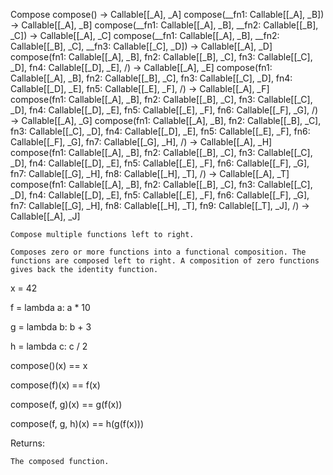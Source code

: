 Compose
compose() → Callable[[_A], _A]
compose(__fn1: Callable[[_A], _B]) → Callable[[_A], _B]
compose(__fn1: Callable[[_A], _B], __fn2: Callable[[_B], _C]) → Callable[[_A], _C]
compose(__fn1: Callable[[_A], _B], __fn2: Callable[[_B], _C], __fn3: Callable[[_C], _D]) → Callable[[_A], _D]
compose(fn1: Callable[[_A], _B], fn2: Callable[[_B], _C], fn3: Callable[[_C], _D], fn4: Callable[[_D], _E], /) → Callable[[_A], _E]
compose(fn1: Callable[[_A], _B], fn2: Callable[[_B], _C], fn3: Callable[[_C], _D], fn4: Callable[[_D], _E], fn5: Callable[[_E], _F], /) → Callable[[_A], _F]
compose(fn1: Callable[[_A], _B], fn2: Callable[[_B], _C], fn3: Callable[[_C], _D], fn4: Callable[[_D], _E], fn5: Callable[[_E], _F], fn6: Callable[[_F], _G], /) → Callable[[_A], _G]
compose(fn1: Callable[[_A], _B], fn2: Callable[[_B], _C], fn3: Callable[[_C], _D], fn4: Callable[[_D], _E], fn5: Callable[[_E], _F], fn6: Callable[[_F], _G], fn7: Callable[[_G], _H], /) → Callable[[_A], _H]
compose(fn1: Callable[[_A], _B], fn2: Callable[[_B], _C], fn3: Callable[[_C], _D], fn4: Callable[[_D], _E], fn5: Callable[[_E], _F], fn6: Callable[[_F], _G], fn7: Callable[[_G], _H], fn8: Callable[[_H], _T], /) → Callable[[_A], _T]
compose(fn1: Callable[[_A], _B], fn2: Callable[[_B], _C], fn3: Callable[[_C], _D], fn4: Callable[[_D], _E], fn5: Callable[[_E], _F], fn6: Callable[[_F], _G], fn7: Callable[[_G], _H], fn8: Callable[[_H], _T], fn9: Callable[[_T], _J], /) → Callable[[_A], _J]

    Compose multiple functions left to right.

    Composes zero or more functions into a functional composition. The functions are composed left to right. A composition of zero functions gives back the identity function.

x = 42

f = lambda a: a * 10

g = lambda b: b + 3

h = lambda c: c / 2

compose()(x) == x

compose(f)(x) == f(x)

compose(f, g)(x) == g(f(x))

compose(f, g, h)(x) == h(g(f(x)))


Returns:

    The composed function.
